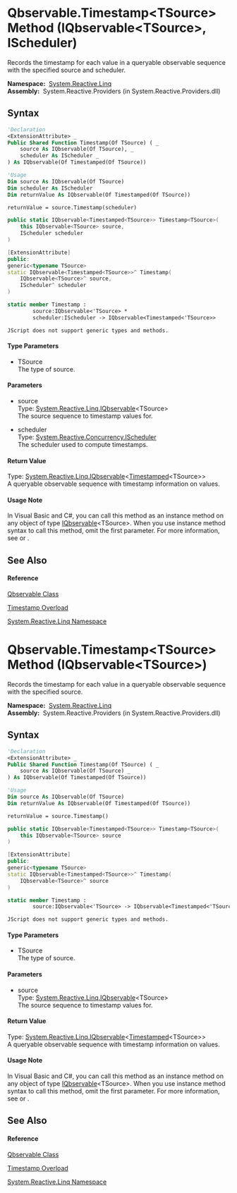 # Qbservable.Timestamp\<TSource\> Method (IQbservable\<TSource\>, IScheduler)

Records the timestamp for each value in a queryable observable sequence with the specified source and scheduler.

**Namespace:**  [System.Reactive.Linq](System.Reactive.Linq\System.Reactive.Linq.md)  
**Assembly:**  System.Reactive.Providers (in System.Reactive.Providers.dll)

## Syntax

```vb
'Declaration
<ExtensionAttribute> _
Public Shared Function Timestamp(Of TSource) ( _
    source As IQbservable(Of TSource), _
    scheduler As IScheduler _
) As IQbservable(Of Timestamped(Of TSource))
```

```vb
'Usage
Dim source As IQbservable(Of TSource)
Dim scheduler As IScheduler
Dim returnValue As IQbservable(Of Timestamped(Of TSource))

returnValue = source.Timestamp(scheduler)
```

```csharp
public static IQbservable<Timestamped<TSource>> Timestamp<TSource>(
    this IQbservable<TSource> source,
    IScheduler scheduler
)
```

```c++
[ExtensionAttribute]
public:
generic<typename TSource>
static IQbservable<Timestamped<TSource>>^ Timestamp(
    IQbservable<TSource>^ source, 
    IScheduler^ scheduler
)
```

```fsharp
static member Timestamp : 
        source:IQbservable<'TSource> * 
        scheduler:IScheduler -> IQbservable<Timestamped<'TSource>> 
```

```jscript
JScript does not support generic types and methods.
```

#### Type Parameters

- TSource  
  The type of source.

#### Parameters

- source  
  Type: [System.Reactive.Linq.IQbservable](IQbservable\IQbservable(TSource).md)\<TSource\>  
  The source sequence to timestamp values for.

- scheduler  
  Type: [System.Reactive.Concurrency.IScheduler](IScheduler\IScheduler.md)  
  The scheduler used to compute timestamps.

#### Return Value

Type: [System.Reactive.Linq.IQbservable](IQbservable\IQbservable(TSource).md)\<[Timestamped](Timestamped\Timestamped(T).md)\<TSource\>\>  
A queryable observable sequence with timestamp information on values.

#### Usage Note

In Visual Basic and C\#, you can call this method as an instance method on any object of type [IQbservable](IQbservable\IQbservable(TSource).md)\<TSource\>. When you use instance method syntax to call this method, omit the first parameter. For more information, see [](https://msdn.microsoft.com/en-us/library/Bb384936) or [](https://msdn.microsoft.com/en-us/library/Bb383977).

## See Also

#### Reference

[Qbservable Class](Qbservable\Qbservable.md)

[Timestamp Overload](Timestamp\Qbservable.Timestamp.md)

[System.Reactive.Linq Namespace](System.Reactive.Linq\System.Reactive.Linq.md)

# Qbservable.Timestamp\<TSource\> Method (IQbservable\<TSource\>)

Records the timestamp for each value in a queryable observable sequence with the specified source.

**Namespace:**  [System.Reactive.Linq](System.Reactive.Linq\System.Reactive.Linq.md)  
**Assembly:**  System.Reactive.Providers (in System.Reactive.Providers.dll)

## Syntax

```vb
'Declaration
<ExtensionAttribute> _
Public Shared Function Timestamp(Of TSource) ( _
    source As IQbservable(Of TSource) _
) As IQbservable(Of Timestamped(Of TSource))
```

```vb
'Usage
Dim source As IQbservable(Of TSource)
Dim returnValue As IQbservable(Of Timestamped(Of TSource))

returnValue = source.Timestamp()
```

```csharp
public static IQbservable<Timestamped<TSource>> Timestamp<TSource>(
    this IQbservable<TSource> source
)
```

```c++
[ExtensionAttribute]
public:
generic<typename TSource>
static IQbservable<Timestamped<TSource>>^ Timestamp(
    IQbservable<TSource>^ source
)
```

```fsharp
static member Timestamp : 
        source:IQbservable<'TSource> -> IQbservable<Timestamped<'TSource>> 
```

```jscript
JScript does not support generic types and methods.
```

#### Type Parameters

- TSource  
  The type of source.

#### Parameters

- source  
  Type: [System.Reactive.Linq.IQbservable](IQbservable\IQbservable(TSource).md)\<TSource\>  
  The source sequence to timestamp values for.

#### Return Value

Type: [System.Reactive.Linq.IQbservable](IQbservable\IQbservable(TSource).md)\<[Timestamped](Timestamped\Timestamped(T).md)\<TSource\>\>  
A queryable observable sequence with timestamp information on values.

#### Usage Note

In Visual Basic and C\#, you can call this method as an instance method on any object of type [IQbservable](IQbservable\IQbservable(TSource).md)\<TSource\>. When you use instance method syntax to call this method, omit the first parameter. For more information, see [](https://msdn.microsoft.com/en-us/library/Bb384936) or [](https://msdn.microsoft.com/en-us/library/Bb383977).

## See Also

#### Reference

[Qbservable Class](Qbservable\Qbservable.md)

[Timestamp Overload](Timestamp\Qbservable.Timestamp.md)

[System.Reactive.Linq Namespace](System.Reactive.Linq\System.Reactive.Linq.md)
